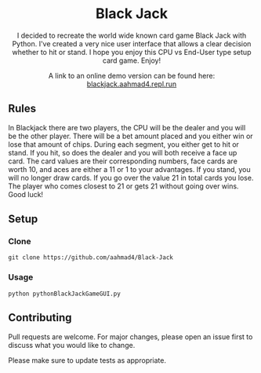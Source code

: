 <h1 align="center">Black Jack</h1> 

<p align="center">
I decided to recreate the world wide known card game Black Jack with Python. I've created a very nice user interface that allows a clear decision whether to hit or stand. I hope you enjoy this CPU vs End-User type setup card game. Enjoy!
</p>

<p align="center">
A link to an online demo version can be found here: <a href="https://blackjack.aahmad4.repl.run" target="_blank">blackjack.aahmad4.repl.run</a>
</p>

## Rules
In Blackjack there are two players, the CPU will be the dealer and you will be the other player. There will be a bet amount placed and you either win or lose that amount of chips. During each segment, you either get to hit or stand. If you hit, so does the dealer and you will both receive a face up card. The card values are their corresponding numbers, face cards are worth 10, and aces are either a 11 or 1 to your advantages. If you stand, you will no longer draw cards. If you go over the value 21 in total cards you lose. The player who comes closest to 21 or gets 21 without going over wins. Good luck!

## Setup

### Clone

```
git clone https://github.com/aahmad4/Black-Jack
```

### Usage

```
python pythonBlackJackGameGUI.py
```

## Contributing
Pull requests are welcome. For major changes, please open an issue first to discuss what you would like to change.

Please make sure to update tests as appropriate.
